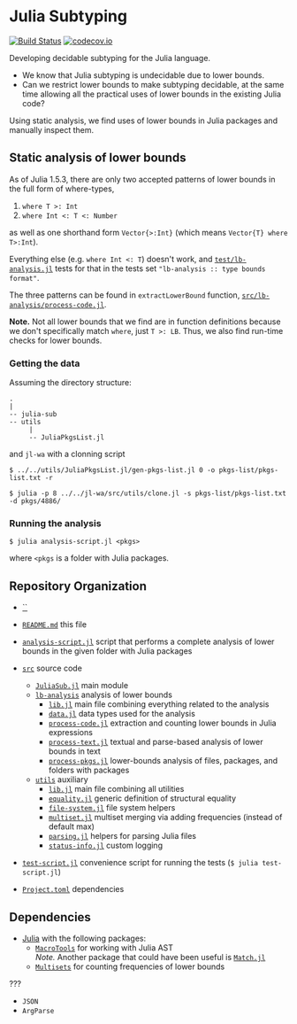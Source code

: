 # Julia Subtyping

[![Build Status](https://github.com/julbinb/julia-sub/workflows/CI/badge.svg)](https://github.com/julbinb/julia-sub/actions?query=workflow%3ACI+branch%3Amain)
[![codecov.io](http://codecov.io/github/julbinb/julia-sub/coverage.svg?branch=main)](http://codecov.io/github/julbinb/julia-sub?branch=main)

Developing decidable subtyping for the Julia language.

- We know that Julia subtyping is undecidable due to lower bounds.
- Can we restrict lower bounds to make subtyping decidable,
  at the same time allowing all the practical uses of lower bounds
  in the existing Julia code?

Using static analysis, we find uses of lower bounds in Julia packages
and manually inspect them.


## Static analysis of lower bounds

As of Julia 1.5.3, there are only two accepted patterns of lower bounds
in the full form of where-types,

1. `where T >: Int`
2. `where Int <: T <: Number`

as well as one shorthand form `Vector{>:Int}`
(which means `Vector{T} where T>:Int`).

Everything else (e.g. `where Int <: T`) doesn't work,
and [`test/lb-analysis.jl`](test/lb-analysis.jl) tests for that
in the tests set `"lb-analysis :: type bounds format"`.

The three patterns can be found in `extractLowerBound` function,
[`src/lb-analysis/process-code.jl`](src/lb-analysis/process-code.jl).

**Note.** Not all lower bounds that we find are in function definitions
because we don't specifically match `where`, just `T >: LB`.
Thus, we also find run-time checks for lower bounds.

### Getting the data

Assuming the directory structure:
```
.
|
-- julia-sub
-- utils
     |
     -- JuliaPkgsList.jl
```

and `jl-wa` with a clonning script

```
$ ../../utils/JuliaPkgsList.jl/gen-pkgs-list.jl 0 -o pkgs-list/pkgs-list.txt -r

$ julia -p 8 ../../jl-wa/src/utils/clone.jl -s pkgs-list/pkgs-list.txt -d pkgs/4886/
```

### Running the analysis

```
$ julia analysis-script.jl <pkgs>
```

where `<pkgs` is a folder with Julia packages.

## Repository Organization

- [``]()

- [`README.md`](README.md) this file

- [`analysis-script.jl`](analysis-script.jl) script that performs
  a complete analysis of lower bounds in the given folder with Julia packages

- [`src`](src) source code
  - [`JuliaSub.jl`](src/JuliaSub.jl) main module
  - [`lb-analysis`](src/lb-analysis) analysis of lower bounds
    - [`lib.jl`](src/lb-analysis/lib.jl)
      main file combining everything related to the analysis
    - [`data.jl`](src/lb-analysis/data.jl)
      data types used for the analysis
    - [`process-code.jl`](src/lb-analysis/process-code.jl)
      extraction and counting lower bounds in Julia expressions
    - [`process-text.jl`](src/lb-analysis/process-text.jl)
      textual and parse-based analysis of lower bounds in text 
    - [`process-pkgs.jl`](src/lb-analysis/process-pkgs.jl)
      lower-bounds analysis of files, packages, and folders with packages
  - [`utils`](src/utils) auxiliary
    - [`lib.jl`](src/utils/lib.jl)
      main file combining all utilities
    - [`equality.jl`](src/utils/equality.jl)
      generic definition of structural equality
    - [`file-system.jl`](src/utils/file-system.jl)
      file system helpers
    - [`multiset.jl`](src/utils/multiset.jl)
      multiset merging via adding frequencies (instead of default max)
    - [`parsing.jl`](src/utils/parsing.jl)
      helpers for parsing Julia files
    - [`status-info.jl`](src/utils/status-info.jl) custom logging

- [`test-script.jl`](test-script.jl) convenience script for running the tests
  (`$ julia test-script.jl`)

- [`Project.toml`](Project.toml) dependencies 


## Dependencies

* [Julia](https://julialang.org/) with the following packages:
  - [`MacroTools`](https://github.com/FluxML/MacroTools.jl)
    for working with Julia AST  
    *Note.* Another package that could have been useful is
    [`Match.jl`](https://github.com/kmsquire/Match.jl)
  - [`Multisets`](https://github.com/scheinerman/Multisets.jl)
    for counting frequencies of lower bounds

???
  - `JSON`
  - `ArgParse`
